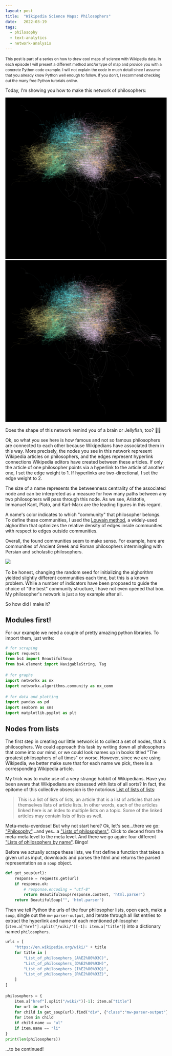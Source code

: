 ```yaml
---
layout: post
title:  "Wikipedia Science Maps: Philosophers"
date:   2022-03-19
tags:
  - philosophy
  - text-analytics
  - network-analysis
---
```


<small>This post is part of a series on how to draw cool maps of science with Wikipedia data. In each episode I will present a different method and/or type of map and provide you with a concrete Python code example. I will not explain the code in much detail since I assume that you already know Python well enough to follow. If you don't, I recommend checking out the many free Python turorials online.</small>

Today, I'm showing you how to make this network of philosophers:

<img src="/img/wiki-philosophers/all.png"/>
<img src="/img/wiki-philosophers/all_zoom.png"/>

Does the shape of this network remind you of a brain or Jellyfish, too? 🧠🎊 

Ok, so what you see here is how famous and not so famous philosophers are connected to each other because Wikipedians have associated them in this way. More precisely, the nodes you see in this network represent Wikipedia articles on philosophers, and the edges represent hyperlink connections Wikipedia editors have created between these articles. If only the article of one philosopher points via a hyperlink to the article of another one, I set the edge weight to 1. If hyperlinks are two-directional, I set the edge weight to 2.

The size of a name represents the betweenness centrality of the associated node and can be interpreted as a measure for how many paths between any two philosophers will pass through this node. As we see, Aristotle, Immanuel Kant, Plato, and Karl-Marx are the leading figures in this regard.

A name's color indicates to which "community" that philosopher belongs. To define these communities, I used the [Louvain method](https://en.wikipedia.org/wiki/Louvain_method), a widely-used alghorithm that optimizes the relative density of edges inside communities with respect to edges outside communities. 

Overall, the found communities seem to make sense. For example, here are communities of Ancient Greek and Roman philosophers intermingling with Persian and scholastic philosophers.

<img src="/img/wiki-philosophers/greek.png" />


To be honest, changing the random seed for initializing the alghorithm yielded slightly different communities each time, but this is a known problem. While a number of indicators have been proposed to guide the choice of "the best" community structure, I have not even opened that box. My philosopher's network is just a toy example after all.
 



So how did I make it?


## Modules first!

For our example we need a couple of pretty amazing python libraries. To import them, just write: 

```python
# for scraping
import requests
from bs4 import BeautifulSoup
from bs4.element import NavigableString, Tag

# for graphs
import networkx as nx
import networkx.algorithms.community as nx_comm

# for data and plotting
import pandas as pd
import seaborn as sns
import matplotlib.pyplot as plt
```


## Nodes from lists

The first step in creating our little network is to collect a set of nodes, that is philosophers. We could approach this task by writing down all philosophers that come into our mind, or we could look names up in books titled "The greatest philosophers of all times" or worse. However, since we are using Wikipedia, we better make sure that for each name we pick, there is a corresponding Wikipedia article. 

My trick was to make use of a very strange habbit of Wikipedians. Have you been aware that Wikipedians are obsessed with lists of all sorts? In fact, the epitome of this collective obsession is the notorious [List of lists of lists](https://en.wikipedia.org/wiki/List_of_lists_of_lists): 

> This is a list of lists of lists, an article that is a list of articles that are themselves lists of article lists. In other words, each of the articles linked here is an index to multiple lists on a topic. Some of the linked articles may contain lists of lists as well.

Meta-meta-overdose! But why not start here? Ok, let's see...there we go: ["Philosophy"](https://en.wikipedia.org/wiki/List_of_lists_of_lists#Philosophy)...and yes...a ["Lists of philosophers"](https://en.wikipedia.org/wiki/Lists_of_philosophers). Click to decend from the meta-meta level to the meta level. And there we go again: 
four different ["Lists of philosophers by name"](https://en.wikipedia.org/wiki/Lists_of_philosophers#Lists_of_philosophers_by_name). Bingo!


Before we actually scrape these lists, we first define a function that takes a given url as input, downloads and parses the html and returns the parsed representation as a `soup` object.


```python
def get_soup(url):
    response = requests.get(url)
    if response.ok:
        # response.encoding = "utf-8"
        return BeautifulSoup(response.content, 'html.parser')
    return BeautifulSoup("", 'html.parser')
```

Then we tell Python the urls of the four philosopher lists, open each, make a `soup`, single out the `mw-parser-output`, and iterate through all list entries to extract the hyperlink and name of each mentioned philosopher (`item.a["href"].split("/wiki/")[-1]: item.a["title"]`) into a dictionary named `philosophers`.

```python
urls = [
    "https://en.wikipedia.org/wiki/" + title
    for title in [
        "List_of_philosophers_(A%E2%80%93C)",
        "List_of_philosophers_(D%E2%80%93H)",
        "List_of_philosophers_(I%E2%80%93Q)",
        "List_of_philosophers_(R%E2%80%93Z)",
    ]
]

philosophers = {
    item.a["href"].split("/wiki/")[-1]: item.a["title"]
    for url in urls
    for child in get_soup(url).find("div", {"class":"mw-parser-output"}).contents
    for item in child 
    if child.name == "ul"
    if item.name == "li"
}
print(len(philosophers))
```

...to be continued!
